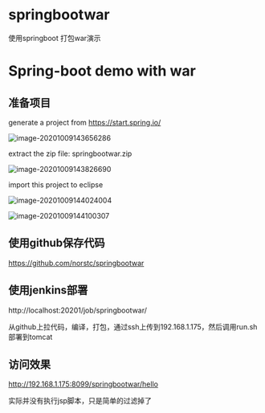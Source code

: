 # springbootwar

使用springboot 打包war演示



# Spring-boot demo with war

## 准备项目

generate a project from https://start.spring.io/

![image-20201009143656286](C:\Users\Administrator\AppData\Roaming\Typora\typora-user-images\image-20201009143656286.png)



extract the zip file: springbootwar.zip

![image-20201009143826690](C:\Users\Administrator\AppData\Roaming\Typora\typora-user-images\image-20201009143826690.png)



import this project to eclipse



![image-20201009144024004](C:\Users\Administrator\AppData\Roaming\Typora\typora-user-images\image-20201009144024004.png)

![image-20201009144100307](C:\Users\Administrator\AppData\Roaming\Typora\typora-user-images\image-20201009144100307.png)



## 使用github保存代码

https://github.com/norstc/springbootwar





## 使用jenkins部署

http://localhost:20201/job/springbootwar/

从github上拉代码，编译，打包，通过ssh上传到192.168.1.175，然后调用run.sh 部署到tomcat

## 访问效果

http://192.168.1.175:8099/springbootwar/hello

实际并没有执行jsp脚本，只是简单的过滤掉了